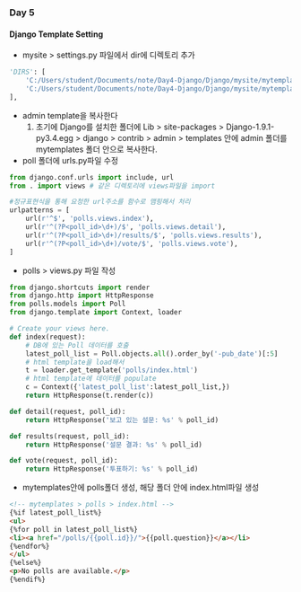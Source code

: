 ### Day 5
#### Django Template Setting
- mysite > settings.py 파일에서 dir에 디렉토리 추가
```python
'DIRS': [
    'C:/Users/student/Documents/note/Day4-Django/Django/mysite/mytemplates/admin',
    'C:/Users/student/Documents/note/Day4-Django/Django/mysite/mytemplates',
],
```
- admin template을 복사한다
    1. 초기에 Django를 설치한 폴더에
    Lib > site-packages > Django-1.9.1-py3.4.egg > django > contrib > admin > templates
    안에 admin 폴더를 mytemplates 폴더 안으로 복사한다.
- poll 폴더에 urls.py파일 수정
```python
from django.conf.urls import include, url
from . import views # 같은 디렉토리에 views파일을 import

#정규표현식을 통해 요청한 url주소를 함수로 맴핑해서 처리
urlpatterns = [
    url(r'^$', 'polls.views.index'),
    url(r'^(?P<poll_id>\d+)/$', 'polls.views.detail'),
    url(r'^(?P<poll_id>\d+)/results/$', 'polls.views.results'),
    url(r'^(?P<poll_id>\d+)/vote/$', 'polls.views.vote'),
]
```
- polls > views.py 파일 작성
```python
from django.shortcuts import render
from django.http import HttpResponse
from polls.models import Poll
from django.template import Context, loader

# Create your views here.
def index(request):
    # DB에 있는 Poll 데이터를 호출
    latest_poll_list = Poll.objects.all().order_by('-pub_date')[:5]
    # html template을 load해서
    t = loader.get_template('polls/index.html')
    # html template에 데이터를 populate
    c = Context({'latest_poll_list':latest_poll_list,})
    return HttpResponse(t.render(c))

def detail(request, poll_id):
    return HttpResponse('보고 있는 설문: %s' % poll_id)

def results(request, poll_id):
    return HttpResponse('설문 결과: %s' % poll_id)

def vote(request, poll_id):
    return HttpResponse('투표하기: %s' % poll_id)
```

- mytemplates안에 polls폴더 생성, 해당 폴더 안에 index.html파일 생성
```html
<!-- mytemplates > polls > index.html -->
{%if latest_poll_list%}
<ul>
{%for poll in latest_poll_list%}
<li><a href="/polls/{{poll.id}}/">{{poll.question}}</a></li>
{%endfor%}
</ul>
{%else%}
<p>No polls are available.</p>
{%endif%}
```


